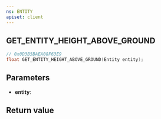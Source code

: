 ```yaml
---
ns: ENTITY
apiset: client
---
```

## GET_ENTITY_HEIGHT_ABOVE_GROUND

```c
// 0x0D3B5BAEA08F63E9
float GET_ENTITY_HEIGHT_ABOVE_GROUND(Entity entity);
```


## Parameters
* **entity**:

## Return value